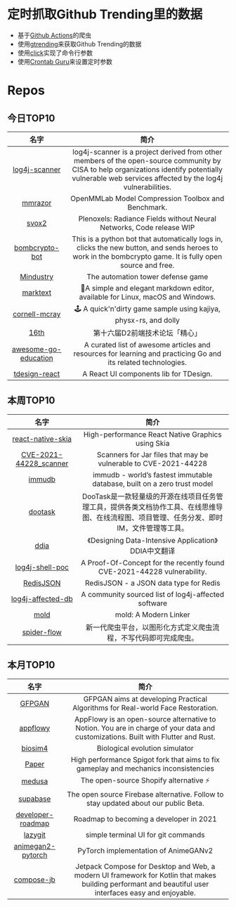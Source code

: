 # 定时抓取Github Trending里的数据
* 基于[Github Actions](https://docs.github.com/en/actions)的爬虫
* 使用[gtrending](https://github.com/hedythedev/gtrending)来获取Github Trending的数据
* 使用[click](https://github.com/pallets/click)实现了命令行参数
* 使用[Crontab Guru](https://crontab.guru/)来设置定时参数

# Repos
## 今日TOP10 
<!-- START OF DAILY_TOP10_REPOS -->
| 名字 | 简介 |
| :----: | :----: |
| [log4j-scanner](https://github.com/cisagov/log4j-scanner) | log4j-scanner is a project derived from other members of the open-source community by CISA to help organizations identify potentially vulnerable web services affected by the log4j vulnerabilities. |
| [mmrazor](https://github.com/open-mmlab/mmrazor) | OpenMMLab Model Compression Toolbox and Benchmark. |
| [svox2](https://github.com/sxyu/svox2) | Plenoxels: Radiance Fields without Neural Networks, Code release WIP |
| [bombcrypto-bot](https://github.com/mpcabete/bombcrypto-bot) | This is a python bot that automatically logs in, clicks the new button, and sends heroes to work in the bombcrypto game. It is fully open source and free. |
| [Mindustry](https://github.com/Anuken/Mindustry) | The automation tower defense game |
| [marktext](https://github.com/marktext/marktext) | 📝A simple and elegant markdown editor, available for Linux, macOS and Windows. |
| [cornell-mcray](https://github.com/h3r2tic/cornell-mcray) | 🕹 A quick'n'dirty game sample using kajiya, physx-rs, and dolly |
| [16th](https://github.com/d2forum/16th) | 第十六届D2前端技术论坛「精心」 |
| [awesome-go-education](https://github.com/mehdihadeli/awesome-go-education) | A curated list of awesome articles and resources for learning and practicing Go and its related technologies. |
| [tdesign-react](https://github.com/Tencent/tdesign-react) | A React UI components lib for TDesign. |
<!-- END OF DAILY_TOP10_REPOS -->

## 本周TOP10
<!-- START OF WEEKLY_TOP10_REPOS -->
| 名字 | 简介 |
| :----: | :----: |
| [react-native-skia](https://github.com/Shopify/react-native-skia) | High-performance React Native Graphics using Skia |
| [CVE-2021-44228_scanner](https://github.com/CERTCC/CVE-2021-44228_scanner) | Scanners for Jar files that may be vulnerable to CVE-2021-44228 |
| [immudb](https://github.com/codenotary/immudb) | immudb - world’s fastest immutable database, built on a zero trust model |
| [dootask](https://github.com/kuaifan/dootask) | DooTask是一款轻量级的开源在线项目任务管理工具，提供各类文档协作工具、在线思维导图、在线流程图、项目管理、任务分发、即时IM，文件管理等工具。 |
| [ddia](https://github.com/Vonng/ddia) | 《Designing Data-Intensive Application》DDIA中文翻译 |
| [log4j-shell-poc](https://github.com/kozmer/log4j-shell-poc) | A Proof-Of-Concept for the recently found CVE-2021-44228 vulnerability. |
| [RedisJSON](https://github.com/RedisJSON/RedisJSON) | RedisJSON - a JSON data type for Redis |
| [log4j-affected-db](https://github.com/cisagov/log4j-affected-db) | A community sourced list of log4j-affected software |
| [mold](https://github.com/rui314/mold) | mold: A Modern Linker |
| [spider-flow](https://github.com/ssssssss-team/spider-flow) | 新一代爬虫平台，以图形化方式定义爬虫流程，不写代码即可完成爬虫。 |
<!-- END OF WEEKLY_TOP10_REPOS -->

## 本月TOP10
<!-- START OF MONTHLY_TOP10_REPOS -->
| 名字 | 简介 |
| :----: | :----: |
| [GFPGAN](https://github.com/TencentARC/GFPGAN) | GFPGAN aims at developing Practical Algorithms for Real-world Face Restoration. |
| [appflowy](https://github.com/AppFlowy-IO/appflowy) | AppFlowy is an open-source alternative to Notion. You are in charge of your data and customizations. Built with Flutter and Rust. |
| [biosim4](https://github.com/davidrmiller/biosim4) | Biological evolution simulator |
| [Paper](https://github.com/PaperMC/Paper) | High performance Spigot fork that aims to fix gameplay and mechanics inconsistencies |
| [medusa](https://github.com/medusajs/medusa) | The open-source Shopify alternative ⚡️ |
| [supabase](https://github.com/supabase/supabase) | The open source Firebase alternative. Follow to stay updated about our public Beta. |
| [developer-roadmap](https://github.com/kamranahmedse/developer-roadmap) | Roadmap to becoming a developer in 2021 |
| [lazygit](https://github.com/jesseduffield/lazygit) | simple terminal UI for git commands |
| [animegan2-pytorch](https://github.com/bryandlee/animegan2-pytorch) | PyTorch implementation of AnimeGANv2 |
| [compose-jb](https://github.com/JetBrains/compose-jb) | Jetpack Compose for Desktop and Web, a modern UI framework for Kotlin that makes building performant and beautiful user interfaces easy and enjoyable. |
<!-- END OF MONTHLY_TOP10_REPOS -->
